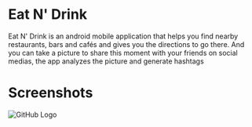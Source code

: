 # Eat N' Drink

Eat N' Drink is an android mobile application that helps you find nearby restaurants, bars and cafés and gives you the directions to go there. And you can take a picture to share this moment with your friends on social medias, the app analyzes the picture and generate hashtags

# Screenshots

![GitHub Logo](/screenshots/screenshots.jpeg)
